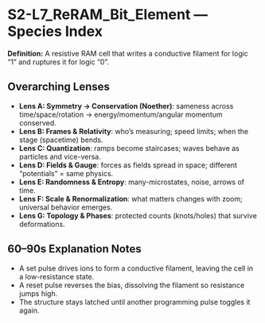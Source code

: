 # S2-L7_ReRAM_Bit_Element — Species Index
**Definition:** A resistive RAM cell that writes a conductive filament for logic “1” and ruptures it for logic “0”.

## Overarching Lenses

- **Lens A: Symmetry -> Conservation (Noether)**: sameness across time/space/rotation → energy/momentum/angular momentum conserved.
- **Lens B: Frames & Relativity**: who’s measuring; speed limits; when the stage (spacetime) bends.
- **Lens C: Quantization**: ramps become staircases; waves behave as particles and vice-versa.
- **Lens D: Fields & Gauge**: forces as fields spread in space; different “potentials” = same physics.
- **Lens E: Randomness & Entropy**: many-microstates, noise, arrows of time.
- **Lens F: Scale & Renormalization**: what matters changes with zoom; universal behavior emerges.
- **Lens G: Topology & Phases**: protected counts (knots/holes) that survive deformations.

## 60–90s Explanation Notes
- A set pulse drives ions to form a conductive filament, leaving the cell in a low-resistance state.
- A reset pulse reverses the bias, dissolving the filament so resistance jumps high.
- The structure stays latched until another programming pulse toggles it again.
